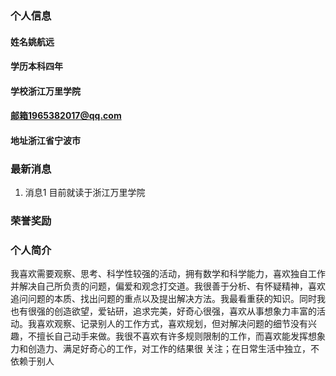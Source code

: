 ### 个人信息
#### 姓名姚航远
#### 学历本科四年
#### 学校浙江万里学院
#### 邮箱1965382017@qq.com
#### 地址浙江省宁波市

### 最新消息
1.	消息1 目前就读于浙江万里学院

### 荣誉奖励

### 个人简介
我喜欢需要观察、思考、科学性较强的活动，拥有数学和科学能力，喜欢独自工作并解决自己所负责的问题，偏爱和观念打交道。我很善于分析、有怀疑精神，喜欢追问问题的本质、找出问题的重点以及提出解决方法。我最看重获的知识。同时我也有很强的创造欲望，爱钻研，追求完美，好奇心很强，喜欢从事想象力丰富的活动。我喜欢观察、记录别人的工作方式，喜欢规划，但对解决问题的细节没有兴趣，不擅长自己动手来做。我很不喜欢有许多规则限制的工作，而喜欢能发挥想象力和创造力、满足好奇心的工作，对工作的结果很
关注；在日常生活中独立，不依赖于别人
